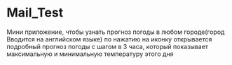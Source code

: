 # Mail_Test 
Мини приложение, чтобы узнать прогноз погоды в любом городе(город Вводится на английском языке)
по нажатию на иконку открывается подробный прогноз погоды с шагом в 3 часа, который показывает максимальную и минимальную температуру этого дня
